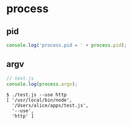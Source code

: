 # process

## pid

```javascript
console.log('process.pid = ' + process.pid);
```

## argv

```javascript
// test.js
console.log(process.argv);
```

```console
$ ./test.js --use http
[ '/usr/local/bin/node',
  '/Users/alice/apps/test.js',
  '--use',
  'http' ]
```
